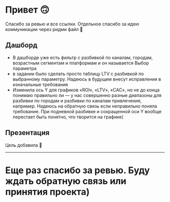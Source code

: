 # Привет 🙃
Спасибо за ревью и все ссылки.
Отдельное спасибо за идею коммуникации через ридми файл 🫰

## Дашборд
 * В дашборде уже есть фильтр с разбивкой по каналам, городам, возрастным сегментам и платформам и он называется Выбор параметра
 * в задании было сделать просто таблицу LTV с разбивкой по выбранному параметру. Надеюсь в будущем внесут исправления в изначальные требования
 * Изменила ось Y для графиков «ROI», «LTV», «CAC», но не до конца понимаю правильно ли — у нас совершенно разные диапазоны для разбивки по городам и разбивки по каналам привлечения, например. Надеюсь на обратную связь если неправильно поняла требование. При подневной разбивке и сокращенной оси Y вообще перестает быть понятно, что творится на графике(

## Презентация
Цель добавила 🫡

***

# Еще раз спасибо за ревью. Буду ждать обратную связь или принятия проекта)
